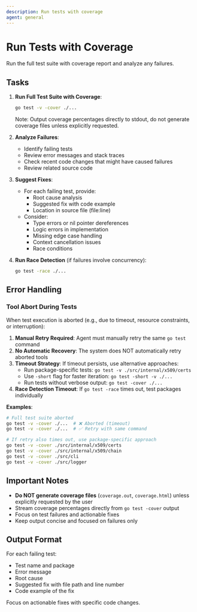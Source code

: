 ```yaml
---
description: Run tests with coverage
agent: general
---
```


# Run Tests with Coverage

Run the full test suite with coverage report and analyze any failures.

## Tasks

1. **Run Full Test Suite with Coverage**:
   ```bash
   go test -v -cover ./...
   ```
   
   Note: Output coverage percentages directly to stdout, do not generate coverage files unless explicitly requested.

2. **Analyze Failures**:
   - Identify failing tests
   - Review error messages and stack traces
   - Check recent code changes that might have caused failures
   - Review related source code

4. **Suggest Fixes**:
   - For each failing test, provide:
     - Root cause analysis
     - Suggested fix with code example
     - Location in source file (file:line)
   - Consider:
     - Type errors or nil pointer dereferences
     - Logic errors in implementation
     - Missing edge case handling
     - Context cancellation issues
     - Race conditions

5. **Run Race Detection** (if failures involve concurrency):
   ```bash
   go test -race ./...
   ```

## Error Handling

### Tool Abort During Tests

When test execution is aborted (e.g., due to timeout, resource constraints, or interruption):

1. **Manual Retry Required**: Agent must manually retry the same `go test` command
2. **No Automatic Recovery**: The system does NOT automatically retry aborted tools
3. **Timeout Strategy**: If timeout persists, use alternative approaches:
   - Run package-specific tests: `go test -v ./src/internal/x509/certs`
   - Use `-short` flag for faster iteration: `go test -short -v ./...`
   - Run tests without verbose output: `go test -cover ./...`
4. **Race Detection Timeout**: If `go test -race` times out, test packages individually

**Examples**:
```bash
# Full test suite aborted
go test -v -cover ./...  # ❌ Aborted (timeout)
go test -v -cover ./...  # ✅ Retry with same command

# If retry also times out, use package-specific approach
go test -v -cover ./src/internal/x509/certs
go test -v -cover ./src/internal/x509/chain
go test -v -cover ./src/cli
go test -v -cover ./src/logger
```

## Important Notes

- **Do NOT generate coverage files** (`coverage.out`, `coverage.html`) unless explicitly requested by the user
- Stream coverage percentages directly from `go test -cover` output
- Focus on test failures and actionable fixes
- Keep output concise and focused on failures only

## Output Format

For each failing test:
- Test name and package
- Error message
- Root cause
- Suggested fix with file path and line number
- Code example of the fix

Focus on actionable fixes with specific code changes.
